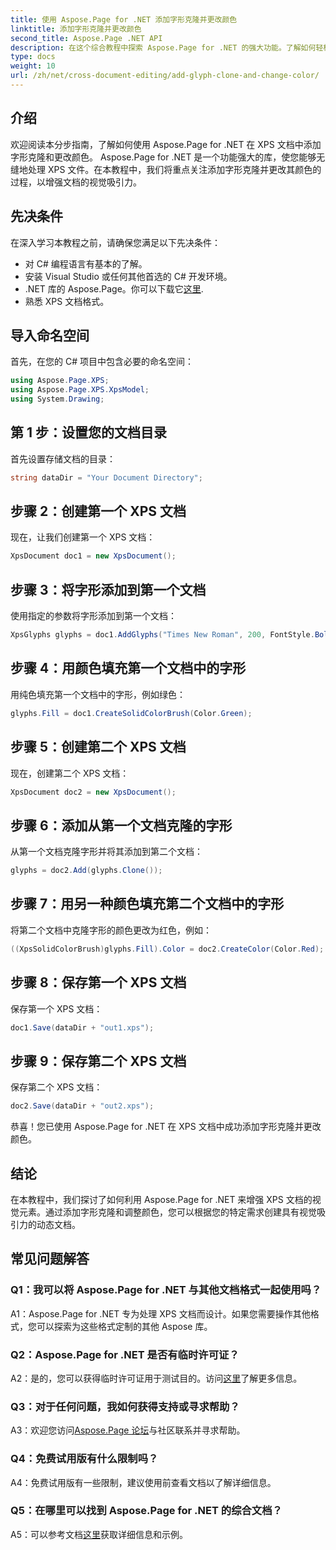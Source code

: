 ```yaml
---
title: 使用 Aspose.Page for .NET 添加字形克隆并更改颜色
linktitle: 添加字形克隆并更改颜色
second_title: Aspose.Page .NET API
description: 在这个综合教程中探索 Aspose.Page for .NET 的强大功能。了解如何轻松地在 XPS 文档中添加字形克隆并更改颜色。
type: docs
weight: 10
url: /zh/net/cross-document-editing/add-glyph-clone-and-change-color/
---
```

## 介绍

欢迎阅读本分步指南，了解如何使用 Aspose.Page for .NET 在 XPS 文档中添加字形克隆和更改颜色。 Aspose.Page for .NET 是一个功能强大的库，使您能够无缝地处理 XPS 文件。在本教程中，我们将重点关注添加字形克隆并更改其颜色的过程，以增强文档的视觉吸引力。

## 先决条件

在深入学习本教程之前，请确保您满足以下先决条件：

- 对 C# 编程语言有基本的了解。
- 安装 Visual Studio 或任何其他首选的 C# 开发环境。
-  .NET 库的 Aspose.Page。你可以下载它[这里](https://releases.aspose.com/page/net/).
- 熟悉 XPS 文档格式。

## 导入命名空间

首先，在您的 C# 项目中包含必要的命名空间：

```csharp
using Aspose.Page.XPS;
using Aspose.Page.XPS.XpsModel;
using System.Drawing;
```

## 第 1 步：设置您的文档目录

首先设置存储文档的目录：

```csharp
string dataDir = "Your Document Directory";
```

## 步骤 2：创建第一个 XPS 文档

现在，让我们创建第一个 XPS 文档：

```csharp
XpsDocument doc1 = new XpsDocument();
```

## 步骤 3：将字形添加到第一个文档

使用指定的参数将字形添加到第一个文档：

```csharp
XpsGlyphs glyphs = doc1.AddGlyphs("Times New Roman", 200, FontStyle.Bold, 50, 250, "Test");
```

## 步骤 4：用颜色填充第一个文档中的字形

用纯色填充第一个文档中的字形，例如绿色：

```csharp
glyphs.Fill = doc1.CreateSolidColorBrush(Color.Green);
```

## 步骤 5：创建第二个 XPS 文档

现在，创建第二个 XPS 文档：

```csharp
XpsDocument doc2 = new XpsDocument();
```

## 步骤 6：添加从第一个文档克隆的字形

从第一个文档克隆字形并将其添加到第二个文档：

```csharp
glyphs = doc2.Add(glyphs.Clone());
```

## 步骤 7：用另一种颜色填充第二个文档中的字形

将第二个文档中克隆字形的颜色更改为红色，例如：

```csharp
((XpsSolidColorBrush)glyphs.Fill).Color = doc2.CreateColor(Color.Red);
```

## 步骤 8：保存第一个 XPS 文档

保存第一个 XPS 文档：

```csharp
doc1.Save(dataDir + "out1.xps");
```

## 步骤 9：保存第二个 XPS 文档

保存第二个 XPS 文档：

```csharp
doc2.Save(dataDir + "out2.xps");
```

恭喜！您已使用 Aspose.Page for .NET 在 XPS 文档中成功添加字形克隆并更改颜色。

## 结论

在本教程中，我们探讨了如何利用 Aspose.Page for .NET 来增强 XPS 文档的视觉元素。通过添加字形克隆和调整颜色，您可以根据您的特定需求创建具有视觉吸引力的动态文档。

## 常见问题解答

### Q1：我可以将 Aspose.Page for .NET 与其他文档格式一起使用吗？

A1：Aspose.Page for .NET 专为处理 XPS 文档而设计。如果您需要操作其他格式，您可以探索为这些格式定制的其他 Aspose 库。

### Q2：Aspose.Page for .NET 是否有临时许可证？

 A2：是的，您可以获得临时许可证用于测试目的。访问[这里](https://purchase.aspose.com/temporary-license/)了解更多信息。

### Q3：对于任何问题，我如何获得支持或寻求帮助？

 A3：欢迎您访问[Aspose.Page 论坛](https://forum.aspose.com/c/page/39)与社区联系并寻求帮助。

### Q4：免费试用版有什么限制吗？

A4：免费试用版有一些限制，建议使用前查看文档以了解详细信息。

### Q5：在哪里可以找到 Aspose.Page for .NET 的综合文档？

 A5：可以参考文档[这里](https://reference.aspose.com/page/net/)获取详细信息和示例。